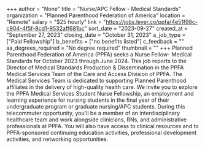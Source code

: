 +++
author = "None"
title = "Nurse/APC Fellow - Medical Standards"
organization = "Planned Parenthood Federation of America"
location = "Remote"
salary = "$25 hourly"
link = "https://jobs.lever.co/ppfa/4e51f98c-c904-4f5f-8cd1-9532aff681bc"
sort_date = "2023-09-27"
created_at = "September 27, 2023"
closing_date = "October 31, 2023"
a_job_type = ["Paid Fellowship"]
b_benefits = ["no benefits listed"]
c_feedback = ""
aa_degrees_required = "No degree required"
thumbnail = ""
+++
Planned Parenthood Federation of America (PPFA) seeks a Nurse Fellow- Medical Standards for October 2023 through June 2024. This job reports to the Director of Medical Standards Production & Dissemination in the PPFA Medical Services Team of the Care and Access Division of PPFA. The Medical Services Team is dedicated to supporting Planned Parenthood affiliates in the delivery of high-quality health care. 
We invite you to explore the PPFA Medical Services Student Nurse Fellowship, an employment and learning experience for nursing students in the final year of their undergraduate program or graduate nursing/APC students. During this telecommuter opportunity, you'll be a member of an interdisciplinary healthcare team and work alongside clinicians, RNs, and administrative professionals at PPFA. You will also have access to clinical resources and to PPFA-sponsored continuing education activities, professional development activities, and networking opportunities.
